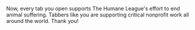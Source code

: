 Now, every tab you open supports The Humane League's effort to end animal suffering. Tabbers like you are supporting critical nonprofit work all around the world. Thank you!

